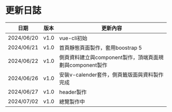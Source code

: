 # 更新日誌
| 日期 | 版本 | 更新內容 |
| ---- | ---- | ---- |
| 2024/06/20 | v1.0 | vue-cli初始 |
| 2024/06/21 | v1.0 | 首頁靜態頁面製作，套用boostrap 5 |
| 2024/06/22 | v1.0 | 側頁資料建立與component製作，頂端頁面規劃與component製作 |
| 2024/06/26 | v1.0 | 安裝v-calender套件，側頁籤版面與資料製作完成 |
| 2024/06/27 | v1.0 | header製作 |
| 2024/07/02 | v1.0 | 總覽製作中 |